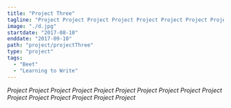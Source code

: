 ```yaml
---
title: "Project Three"
tagline: "Project Project Project Project Project Project Project Project Project Project Project Project Project Project Project Project "
image: "./d.jpg"
startdate: "2017-08-10"
enddate: "2017-09-10"
path: "project/projectThree"
type: "project"
tags:
  - "Beet"
  - "Learning to Write"
---
```


_Project Project Project Project Project Project Project Project Project Project Project Project Project Project Project Project_
